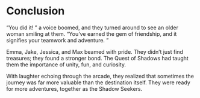 # Conclusion
“You did it! ” a voice boomed, and they turned around to see an older woman smiling at them. “You’ve earned the gem of friendship, and it signifies your teamwork and adventure. ”

Emma, Jake, Jessica, and Max beamed with pride. They didn’t just find treasures; they found a stronger bond. The Quest of Shadows had taught them the importance of unity, fun, and curiosity. 

With laughter echoing through the arcade, they realized that sometimes the journey was far more valuable than the destination itself. They were ready for more adventures, together as the Shadow Seekers. 
